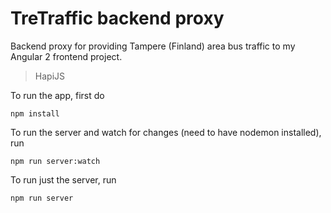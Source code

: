 # TreTraffic backend proxy

Backend proxy for providing Tampere (Finland) area bus traffic to my Angular 2 frontend project.


> HapiJS


To run the app, first do

```
npm install
```

To run the server and watch for changes (need to have nodemon installed), run

```
npm run server:watch
```

To run just the server, run

```
npm run server
```



